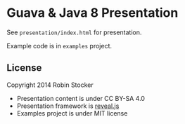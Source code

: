 Guava & Java 8 Presentation
===========================

See `presentation/index.html` for presentation.

Example code is in `examples` project.

License
-------

Copyright 2014 Robin Stocker

* Presentation content is under CC BY-SA 4.0
* Presentation framework is [reveal.js](http://lab.hakim.se/reveal-js/)
* Examples project is under MIT license
